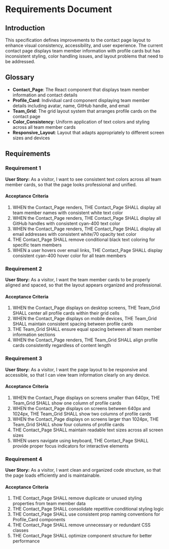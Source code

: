 # Requirements Document

## Introduction

This specification defines improvements to the contact page layout to enhance visual consistency, accessibility, and user experience. The current contact page displays team member information with profile cards but has inconsistent styling, color handling issues, and layout problems that need to be addressed.

## Glossary

- **Contact_Page**: The React component that displays team member information and contact details
- **Profile_Card**: Individual card component displaying team member details including avatar, name, GitHub handle, and email
- **Team_Grid**: The grid layout system that arranges profile cards on the contact page
- **Color_Consistency**: Uniform application of text colors and styling across all team member cards
- **Responsive_Layout**: Layout that adapts appropriately to different screen sizes and devices

## Requirements

### Requirement 1

**User Story:** As a visitor, I want to see consistent text colors across all team member cards, so that the page looks professional and unified.

#### Acceptance Criteria

1. WHEN the Contact_Page renders, THE Contact_Page SHALL display all team member names with consistent white text color
2. WHEN the Contact_Page renders, THE Contact_Page SHALL display all GitHub handles with consistent cyan-400 text color
3. WHEN the Contact_Page renders, THE Contact_Page SHALL display all email addresses with consistent white/70 opacity text color
4. THE Contact_Page SHALL remove conditional black text coloring for specific team members
5. WHEN a user hovers over email links, THE Contact_Page SHALL display consistent cyan-400 hover color for all team members

### Requirement 2

**User Story:** As a visitor, I want the team member cards to be properly aligned and spaced, so that the layout appears organized and professional.

#### Acceptance Criteria

1. WHEN the Contact_Page displays on desktop screens, THE Team_Grid SHALL center all profile cards within their grid cells
2. WHEN the Contact_Page displays on mobile devices, THE Team_Grid SHALL maintain consistent spacing between profile cards
3. THE Team_Grid SHALL ensure equal spacing between all team member information sections
4. WHEN the Contact_Page renders, THE Team_Grid SHALL align profile cards consistently regardless of content length

### Requirement 3

**User Story:** As a visitor, I want the page layout to be responsive and accessible, so that I can view team information clearly on any device.

#### Acceptance Criteria

1. WHEN the Contact_Page displays on screens smaller than 640px, THE Team_Grid SHALL show one column of profile cards
2. WHEN the Contact_Page displays on screens between 640px and 1024px, THE Team_Grid SHALL show two columns of profile cards
3. WHEN the Contact_Page displays on screens larger than 1024px, THE Team_Grid SHALL show four columns of profile cards
4. THE Contact_Page SHALL maintain readable text sizes across all screen sizes
5. WHEN users navigate using keyboard, THE Contact_Page SHALL provide proper focus indicators for interactive elements

### Requirement 4

**User Story:** As a visitor, I want clean and organized code structure, so that the page loads efficiently and is maintainable.

#### Acceptance Criteria

1. THE Contact_Page SHALL remove duplicate or unused styling properties from team member data
2. THE Contact_Page SHALL consolidate repetitive conditional styling logic
3. THE Contact_Page SHALL use consistent prop naming conventions for Profile_Card components
4. THE Contact_Page SHALL remove unnecessary or redundant CSS classes
5. THE Contact_Page SHALL optimize component structure for better performance